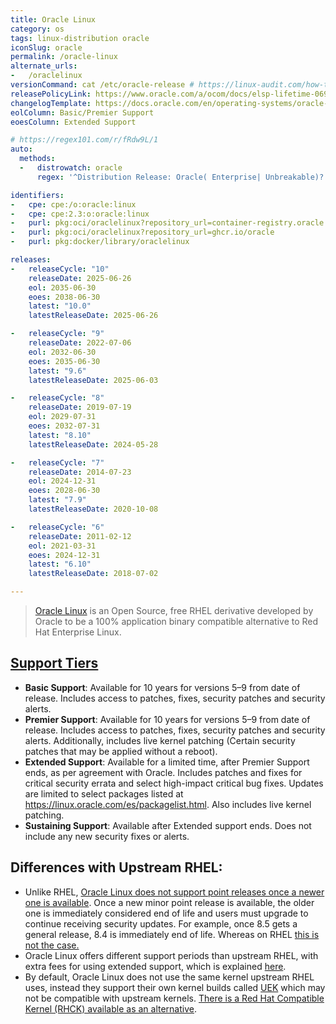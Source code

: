 ```yaml
---
title: Oracle Linux
category: os
tags: linux-distribution oracle
iconSlug: oracle
permalink: /oracle-linux
alternate_urls:
-   /oraclelinux
versionCommand: cat /etc/oracle-release # https://linux-audit.com/how-to-see-version-of-oracle-linux/
releasePolicyLink: https://www.oracle.com/a/ocom/docs/elsp-lifetime-069338.pdf
changelogTemplate: https://docs.oracle.com/en/operating-systems/oracle-linux/__RELEASE_CYCLE__/relnotes__LATEST__/
eolColumn: Basic/Premier Support
eoesColumn: Extended Support

# https://regex101.com/r/fRdw9L/1
auto:
  methods:
  -   distrowatch: oracle
      regex: '^Distribution Release: Oracle( Enterprise| Unbreakable)? Linux R?(?P<major>\d)(-U|\.| Update )?(?P<minor>\d+)?$'

identifiers:
-   cpe: cpe:/o:oracle:linux
-   cpe: cpe:2.3:o:oracle:linux
-   purl: pkg:oci/oraclelinux?repository_url=container-registry.oracle.com/os
-   purl: pkg:oci/oraclelinux?repository_url=ghcr.io/oracle
-   purl: pkg:docker/library/oraclelinux

releases:
-   releaseCycle: "10"
    releaseDate: 2025-06-26
    eol: 2035-06-30
    eoes: 2038-06-30
    latest: "10.0"
    latestReleaseDate: 2025-06-26

-   releaseCycle: "9"
    releaseDate: 2022-07-06
    eol: 2032-06-30
    eoes: 2035-06-30
    latest: "9.6"
    latestReleaseDate: 2025-06-03

-   releaseCycle: "8"
    releaseDate: 2019-07-19
    eol: 2029-07-31
    eoes: 2032-07-31
    latest: "8.10"
    latestReleaseDate: 2024-05-28

-   releaseCycle: "7"
    releaseDate: 2014-07-23
    eol: 2024-12-31
    eoes: 2028-06-30
    latest: "7.9"
    latestReleaseDate: 2020-10-08

-   releaseCycle: "6"
    releaseDate: 2011-02-12
    eol: 2021-03-31
    eoes: 2024-12-31
    latest: "6.10"
    latestReleaseDate: 2018-07-02

---
```


> [Oracle Linux](https://www.oracle.com/linux/) is an Open Source, free RHEL derivative developed
> by Oracle to be a 100% application binary compatible alternative to Red Hat Enterprise Linux.

## [Support Tiers](https://www.oracle.com/us/support/library/enterprise-linux-support-policies-069172.pdf)

- **Basic Support**: Available for 10 years for versions 5–9 from date of release. Includes access
  to patches, fixes, security patches and security alerts.
- **Premier Support**: Available for 10 years for versions 5–9 from date of release. Includes
  access to patches, fixes, security patches and security alerts. Additionally, includes live
  kernel patching (Certain security patches that may be applied without a reboot).
- **Extended Support**: Available for a limited time, after Premier Support ends, as per agreement
  with Oracle. Includes patches and fixes for critical security errata and select high-impact
  critical bug fixes. Updates are limited to select packages listed at <https://linux.oracle.com/es/packagelist.html>.
  Also includes live kernel patching.
- **Sustaining Support**: Available after Extended support ends. Does not include any new security
  fixes or alerts.

## Differences with Upstream RHEL:

- Unlike RHEL, [Oracle Linux does not support point releases once a newer one is available](https://forums.oracle.com/ords/apexds/post/what-is-the-lifecycle-of-oracle-linux-for-minor-releases-2173).
  Once a new minor point release is available, the older one is immediately considered end of life
  and users must upgrade to continue receiving security updates. For example, once 8.5 gets a
  general release, 8.4 is immediately end of life. Whereas on RHEL [this is not the case.](https://access.redhat.com/articles/rhel-eus)
- Oracle Linux offers different support periods than upstream RHEL, with extra fees for using
  extended support, which is explained [here](https://www.oracle.com/a/ocom/docs/linux/oracle-linux-extended-support-ds.pdf).
- By default, Oracle Linux does not use the same kernel upstream RHEL uses, instead they support
  their own kernel builds called [UEK](https://docs.oracle.com/en/operating-systems/uek/) which may
  not be compatible with upstream kernels. [There is a Red Hat Compatible Kernel (RHCK) available
  as an alternative](https://forums.oracle.com/ords/apexds/post/oracle-linux-how-to-change-default-kernel-3742).
